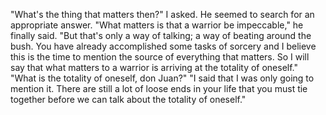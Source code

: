 "What's the thing that matters then?" I asked.
He seemed to search for an appropriate answer. "What matters is that a warrior be impeccable," he finally said. "But that's only a way of talking; a way of beating around the bush. You have already accomplished some tasks of sorcery and I believe this is the time to mention the source of everything that matters. So I will say that what matters to a warrior is arriving at the totality of oneself." "What is the totality of oneself, don Juan?" "I said that I was only going to mention it. There are still a lot of loose ends in your life that you must tie together before we can talk about the totality of oneself."

